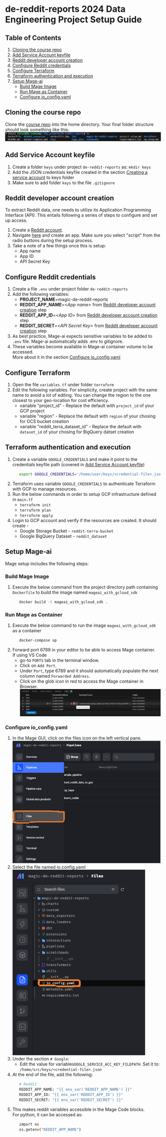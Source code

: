 # de-reddit-reports 2024 Data Engineering Project Setup Guide

## Table of Contents
1. [Cloning the course repo](#cloning-the-course-repo)
2. [Add Service Account keyfile](#add-service-account-keyfile)
3. [Reddit developer account creation ](#reddit-developer-account-creation-and-configuration)
4. [Configure Reddit credentials](#configure-reddit-credentials)
5. [Configure Terraform](#configure-terraform)
6. [Terraform authentication and execution](#terraform-authentication-and-execution)
7. [Setup Mage-ai](#setup-mage-ai)
   - [Build Mage Image](#build-mage-image)
   - [Run Mage as Container](#run-mage-as-container)
   - [Configure io_config.yaml](#configure-io_configyaml)


## Cloning the course repo 
Clone the [course repo](https://github.com/FaisalQ07/de-reddit-reports.git) into the home directory. Your final folder structure should look something like this:  
![cline_repo](./README_resources/project_setup_images/clone_repo.PNG)

## Add Service Account keyfile  
1. Create a folder `keys` under project `de-reddit-reports` as: `mkdir keys`
2. Add the JSON credentials keyfile created in the section [Creating a service account](./vm_setup.md/#creating-a-service-account) to keys folder
3. Make sure to add folder `keys` to the file `.gitignore`


## Reddit developer account creation
To extract Reddit data, one needs to utilize its Application Programming Interface (API). This entails following a series of steps to configure and set up access.  
1. Create a [Reddit account](https://www.reddit.com/register/).  
2. Navigate [here](https://www.reddit.com/prefs/apps) and create an app. Make sure you select "script" from the radio buttons during the setup process.
3. Take a note of a few things once this is setup:
    *  App name
    *  App ID
    *  API Secret Key


## Configure Reddit credentials  
1. Create a file `.env` under project folder `de-reddit-reports`
2. Add the following variables:  
    *  **PROJECT_NAME**=magic-de-reddit-reports
    *  **REDDIT_APP_NAME**=<*App name*> from [Reddit developer account creation](#reddit-developer-account-creation) step
    *  **REDDIT_APP_ID**=<*App ID*> from [Reddit developer account creation](#reddit-developer-account-creation) step
    *  **REDDIT_SECRET**=<*API Secret Key*> from [Reddit developer account creation](#reddit-developer-account-creation) step
3. As best practice, Mage-ai expects sensitive variables to be added to `.env` file. Mage-ai automatically adds .env to    gitignore. 
4. These variables become available in Mage-ai container volume to be accessed.  
   More about it in the section [Configure io_config.yaml](#configure-io_configyaml)


## Configure Terraform  
1. Open the file `variables.tf` under folder `terraform`
2. Edit the following variables. For simplicity, create project with the same name to avoid a lot of editing. You can change the region to the one closest to your geo-location for cost efficiency.  
    *  variable "project_id" -  Replace the default with `project_id` of your GCP project
    *  variable "region"     -  Replace the default with `region` of your chosing for GCS bucket creation
    *  variable "reddit_terra_dataset_id" - Replace the default with `dataset_id` of your chosing for BigQuery datset creation


## Terraform authentication and execution  
1. Create a variable `GOOGLE_CREDENTIALS` and make it point to the credentials keyfile path (covered in [Add Service Account keyfile](#add-service-account-keyfile))  
    ```bash
       export GOOGLE_CREDENTIALS='/home/user/keys/<credential-file>.json'
    ```
2. Terraform uses variable `GOOGLE_CREDENTIALS` to authenticate Terraform with GCP to manage resources.
3. Run the below commands in order to setup GCP infrastructure defined in `main.tf`  
    *  `terraform init`
    *  `terraform plan`
    * `terraform apply`
4. Login to GCP account and verify if the resources are created. It should create -   
    *  Google Storage Bucket - `reddit-terra-bucket`
    *  Google BigQuery Dataset - `reddit_dataset`


## Setup Mage-ai
Mage setup includes the following steps: 
### Build Mage Image  
1. Execute the below command from the project directory path containing `Dockerfile` to build the image named `mageai_with_gcloud_sdk`
   ```bash
      docker build -t mageai_with_gcloud_sdk .
   ```  

### Run Mage as Container  
1. Execute the below command to run the image `mageai_with_gcloud_sdk` as a container  
   ```bash
      docker-compose up
   ```
2. Forward port 6789 in your editor to be able to access Mage container.   
   If using VS Code  
    *  go-to `PORTS` tab in the terminal window.  
    *  Click on `Add Port`.  
    *  Under `Port`, type 6789 and it should automatically populate the next column named `Forwarded Address`.  
    * Click on the glob icon in red to access the Mage container in Browser.  
    ![port_forwarding](./README_resources/project_setup_images/port_forwarding.PNG) 

### Configure io_config.yaml
1. In the Mage GUI, click on the files icon on the left vertical pane.  
   ![mage_files](./README_resources/project_setup_images/mage_files.png)  
2. Select the file named io.config.yaml  
   ![select_io_config](./README_resources/project_setup_images/select_io_config.png)  
3. Under the section `# Google`:  
    *  Edit the value for variable`GOOGLE_SERVICE_ACC_KEY_FILEPATH`. Set it to: `/home/src/keys/<credential-file>.json`
4. At the end of the file, add the following:  
    ```bash
       # Reddit
       REDDIT_APP_NAME: "{{ env_var('REDDIT_APP_NAME') }}"
       REDDIT_APP_ID: "{{ env_var('REDDIT_APP_ID') }}"
       REDDIT_SECRET: "{{ env_var('REDDIT_SECRET') }}"
    ```
5. This makes reddit variables accessible in the Mage Code blocks.  
   For python, it can be accessed as:  
   ```bash
      import os
      os.getenv("REDDIT_APP_NAME")
   ```
